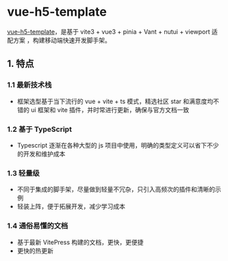 # vue-h5-template

[vue-h5-template](https://github.com/wiiai/vue-h5-template)，是基于 vite3 + vue3 + pinia + Vant + nutui + viewport 适配方案 ，构建移动端快速开发脚手架。

## 1. 特点

### 1.1 最新技术栈

- 框架选型基于当下流行的 vue + vite + ts 模式，精选社区 star 和满意度均不错的 ui 框架和 vite 插件，并时常进行更新，确保与官方文档一致

### 1.2 基于 TypeScript

- Typescript 逐渐在各种大型的 js 项目中使用，明确的类型定义可以省下不少的开发和维护成本

### 1.3 轻量级

- 不同于集成的脚手架，尽量做到轻量不冗杂，只引入高频次的插件和清晰的示例
- 轻装上阵，便于拓展开发，减少学习成本

### 1.4 通俗易懂的文档

- 基于最新 VitePress 构建的文档，更快，更便捷
- 更快的热更新
